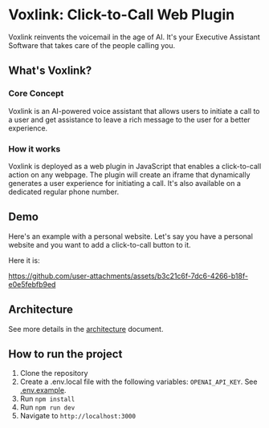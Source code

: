# Voxlink: Click-to-Call Web Plugin

Voxlink reinvents the voicemail in the age of AI. It's your Executive Assistant Software that takes care of the people calling you.

## What's Voxlink?

### Core Concept
Voxlink is an AI-powered voice assistant that allows users to initiate a call to a user and get assistance to leave a rich message to the user for a better experience.


### How it works
Voxlink is deployed as a web plugin in JavaScript that enables a click-to-call action on any webpage. The plugin will create an iframe that dynamically generates a user experience for initiating a call.
It's also available on a dedicated regular phone number.


## Demo

Here's an example with a personal website. Let's say you have a personal website and you want to add a click-to-call button to it.

Here it is:

https://github.com/user-attachments/assets/b3c21c6f-7dc6-4266-b18f-e0e5febfb9ed



## Architecture

See more details in the [architecture](./docs/architecture.md) document.

## How to run the project

1. Clone the repository
2. Create a .env.local file with the following variables: `OPENAI_API_KEY`. See [.env.example](.env.example).
3. Run `npm install`
4. Run `npm run dev`
5. Navigate to `http://localhost:3000`
